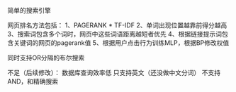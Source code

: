 简单的搜索引擎

网页排名方法包括：
1、PAGERANK * TF-IDF
2、单词出现位置越靠前得分越高
3、搜索词包含多个词时，网页中这些词语距离越短者优先
4、根据链接提示词包含关键词的网页的pagerank值
5、根据用户点击行为训练MLP，根据BP修改权值

同时支持OR分隔的布尔搜索

不足（后续修改）：
数据库查询效率低
只支持英文（还没做中文分词）
不支持AND，和精确搜索
